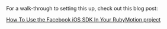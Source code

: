 For a walk-through to setting this up, check out this blog post:

[How To Use the Facebook iOS SDK In Your RubyMotion project](http://gavinmorrice.com/blog/posts/30-how-to-use-the-facebook-ios-sdk-in-your-rubymotion-project)